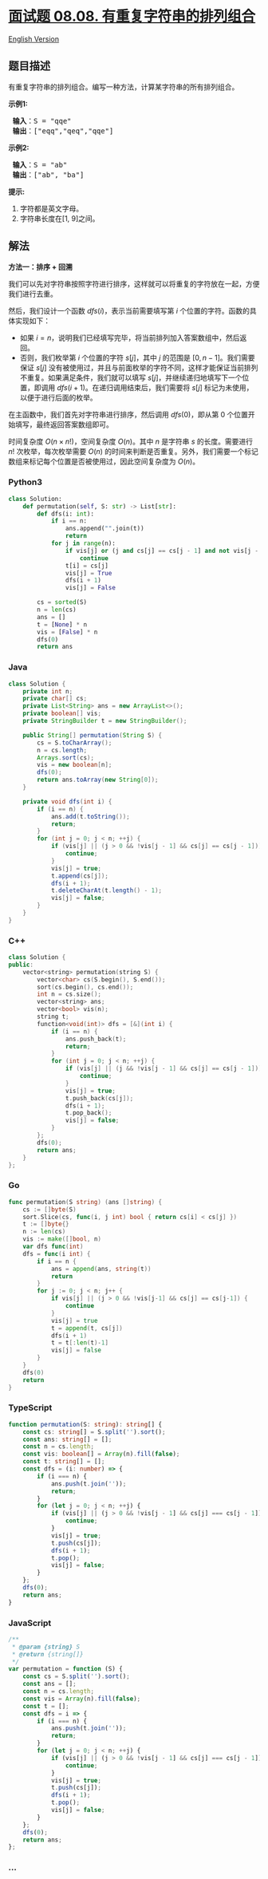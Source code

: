 # [面试题 08.08. 有重复字符串的排列组合](https://leetcode.cn/problems/permutation-ii-lcci)

[English Version](/lcci/08.08.Permutation%20II/README_EN.md)

## 题目描述

<!-- 这里写题目描述 -->

<p>有重复字符串的排列组合。编写一种方法，计算某字符串的所有排列组合。</p>
<p><strong>示例1:</strong></p>
<pre><strong> 输入</strong>：S = &quot;qqe&quot;
<strong> 输出</strong>：[&quot;eqq&quot;,&quot;qeq&quot;,&quot;qqe&quot;]
</pre>
<p><strong>示例2:</strong></p>
<pre><strong> 输入</strong>：S = &quot;ab&quot;
<strong> 输出</strong>：[&quot;ab&quot;, &quot;ba&quot;]
</pre>
<p><strong>提示:</strong></p>
<ol>
	<li>字符都是英文字母。</li>
	<li>字符串长度在[1, 9]之间。</li>
</ol>

## 解法

<!-- 这里可写通用的实现逻辑 -->

**方法一：排序 + 回溯**

我们可以先对字符串按照字符进行排序，这样就可以将重复的字符放在一起，方便我们进行去重。

然后，我们设计一个函数 $dfs(i)$，表示当前需要填写第 $i$ 个位置的字符。函数的具体实现如下：

-   如果 $i = n$，说明我们已经填写完毕，将当前排列加入答案数组中，然后返回。
-   否则，我们枚举第 $i$ 个位置的字符 $s[j]$，其中 $j$ 的范围是 $[0, n - 1]$。我们需要保证 $s[j]$ 没有被使用过，并且与前面枚举的字符不同，这样才能保证当前排列不重复。如果满足条件，我们就可以填写 $s[j]$，并继续递归地填写下一个位置，即调用 $dfs(i + 1)$。在递归调用结束后，我们需要将 $s[j]$ 标记为未使用，以便于进行后面的枚举。

在主函数中，我们首先对字符串进行排序，然后调用 $dfs(0)$，即从第 $0$ 个位置开始填写，最终返回答案数组即可。

时间复杂度 $O(n \times n!)$，空间复杂度 $O(n)$。其中 $n$ 是字符串 $s$ 的长度。需要进行 $n!$ 次枚举，每次枚举需要 $O(n)$ 的时间来判断是否重复。另外，我们需要一个标记数组来标记每个位置是否被使用过，因此空间复杂度为 $O(n)$。

<!-- tabs:start -->

### **Python3**

<!-- 这里可写当前语言的特殊实现逻辑 -->

```python
class Solution:
    def permutation(self, S: str) -> List[str]:
        def dfs(i: int):
            if i == n:
                ans.append("".join(t))
                return
            for j in range(n):
                if vis[j] or (j and cs[j] == cs[j - 1] and not vis[j - 1]):
                    continue
                t[i] = cs[j]
                vis[j] = True
                dfs(i + 1)
                vis[j] = False

        cs = sorted(S)
        n = len(cs)
        ans = []
        t = [None] * n
        vis = [False] * n
        dfs(0)
        return ans
```

### **Java**

<!-- 这里可写当前语言的特殊实现逻辑 -->

```java
class Solution {
    private int n;
    private char[] cs;
    private List<String> ans = new ArrayList<>();
    private boolean[] vis;
    private StringBuilder t = new StringBuilder();

    public String[] permutation(String S) {
        cs = S.toCharArray();
        n = cs.length;
        Arrays.sort(cs);
        vis = new boolean[n];
        dfs(0);
        return ans.toArray(new String[0]);
    }

    private void dfs(int i) {
        if (i == n) {
            ans.add(t.toString());
            return;
        }
        for (int j = 0; j < n; ++j) {
            if (vis[j] || (j > 0 && !vis[j - 1] && cs[j] == cs[j - 1])) {
                continue;
            }
            vis[j] = true;
            t.append(cs[j]);
            dfs(i + 1);
            t.deleteCharAt(t.length() - 1);
            vis[j] = false;
        }
    }
}
```

### **C++**

```cpp
class Solution {
public:
    vector<string> permutation(string S) {
        vector<char> cs(S.begin(), S.end());
        sort(cs.begin(), cs.end());
        int n = cs.size();
        vector<string> ans;
        vector<bool> vis(n);
        string t;
        function<void(int)> dfs = [&](int i) {
            if (i == n) {
                ans.push_back(t);
                return;
            }
            for (int j = 0; j < n; ++j) {
                if (vis[j] || (j && !vis[j - 1] && cs[j] == cs[j - 1])) {
                    continue;
                }
                vis[j] = true;
                t.push_back(cs[j]);
                dfs(i + 1);
                t.pop_back();
                vis[j] = false;
            }
        };
        dfs(0);
        return ans;
    }
};
```

### **Go**

```go
func permutation(S string) (ans []string) {
	cs := []byte(S)
	sort.Slice(cs, func(i, j int) bool { return cs[i] < cs[j] })
	t := []byte{}
	n := len(cs)
	vis := make([]bool, n)
	var dfs func(int)
	dfs = func(i int) {
		if i == n {
			ans = append(ans, string(t))
			return
		}
		for j := 0; j < n; j++ {
			if vis[j] || (j > 0 && !vis[j-1] && cs[j] == cs[j-1]) {
				continue
			}
			vis[j] = true
			t = append(t, cs[j])
			dfs(i + 1)
			t = t[:len(t)-1]
			vis[j] = false
		}
	}
	dfs(0)
	return
}
```

### **TypeScript**

```ts
function permutation(S: string): string[] {
    const cs: string[] = S.split('').sort();
    const ans: string[] = [];
    const n = cs.length;
    const vis: boolean[] = Array(n).fill(false);
    const t: string[] = [];
    const dfs = (i: number) => {
        if (i === n) {
            ans.push(t.join(''));
            return;
        }
        for (let j = 0; j < n; ++j) {
            if (vis[j] || (j > 0 && !vis[j - 1] && cs[j] === cs[j - 1])) {
                continue;
            }
            vis[j] = true;
            t.push(cs[j]);
            dfs(i + 1);
            t.pop();
            vis[j] = false;
        }
    };
    dfs(0);
    return ans;
}
```

### **JavaScript**

```js
/**
 * @param {string} S
 * @return {string[]}
 */
var permutation = function (S) {
    const cs = S.split('').sort();
    const ans = [];
    const n = cs.length;
    const vis = Array(n).fill(false);
    const t = [];
    const dfs = i => {
        if (i === n) {
            ans.push(t.join(''));
            return;
        }
        for (let j = 0; j < n; ++j) {
            if (vis[j] || (j > 0 && !vis[j - 1] && cs[j] === cs[j - 1])) {
                continue;
            }
            vis[j] = true;
            t.push(cs[j]);
            dfs(i + 1);
            t.pop();
            vis[j] = false;
        }
    };
    dfs(0);
    return ans;
};
```

### **...**

```

```

<!-- tabs:end -->
